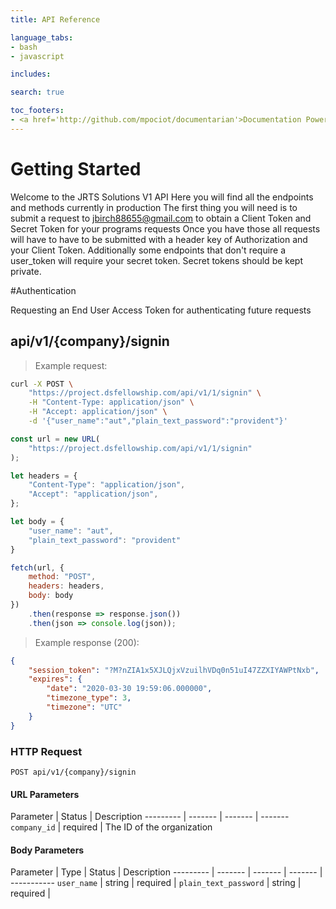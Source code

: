 ```yaml
---
title: API Reference

language_tabs:
- bash
- javascript

includes:

search: true

toc_footers:
- <a href='http://github.com/mpociot/documentarian'>Documentation Powered by Documentarian</a>
---
```

<!-- START_INFO -->
# Getting Started

Welcome to the JRTS Solutions V1 API Here you will find all the endpoints and methods currently in production The first thing you will need is to submit a request to jbirch88655@gmail.com to obtain a Client Token and Secret Token for your programs requests Once you have those all requests will have to have to be submitted with a header key of Authorization and your Client Token. Additionally some endpoints that don't require a user_token will require your secret token. Secret tokens should be kept private.

<!-- END_INFO -->

#Authentication

Requesting an End User Access Token for authenticating future requests
<!-- START_2cb38f1f812a602469c22d7858e3f5a2 -->
## api/v1/{company}/signin
> Example request:

```bash
curl -X POST \
    "https://project.dsfellowship.com/api/v1/1/signin" \
    -H "Content-Type: application/json" \
    -H "Accept: application/json" \
    -d '{"user_name":"aut","plain_text_password":"provident"}'

```

```javascript
const url = new URL(
    "https://project.dsfellowship.com/api/v1/1/signin"
);

let headers = {
    "Content-Type": "application/json",
    "Accept": "application/json",
};

let body = {
    "user_name": "aut",
    "plain_text_password": "provident"
}

fetch(url, {
    method: "POST",
    headers: headers,
    body: body
})
    .then(response => response.json())
    .then(json => console.log(json));
```


> Example response (200):

```json
{
    "session_token": "?M?nZIA1x5XJLQjxVzuilhVDq0n51uI47ZZXIYAWPtNxb",
    "expires": {
        "date": "2020-03-30 19:59:06.000000",
        "timezone_type": 3,
        "timezone": "UTC"
    }
}
```

### HTTP Request
`POST api/v1/{company}/signin`

#### URL Parameters

Parameter | Status | Description
--------- | ------- | ------- | -------
    `company_id` |  required  | The ID of the organization
#### Body Parameters
Parameter | Type | Status | Description
--------- | ------- | ------- | ------- | -----------
    `user_name` | string |  required  | 
        `plain_text_password` | string |  required  | 
    
<!-- END_2cb38f1f812a602469c22d7858e3f5a2 -->